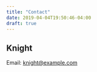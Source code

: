 ```yaml
---
title: "Contact"
date: 2019-04-04T19:50:46-04:00
draft: true
---
```


## Knight
Email: knight@example.com